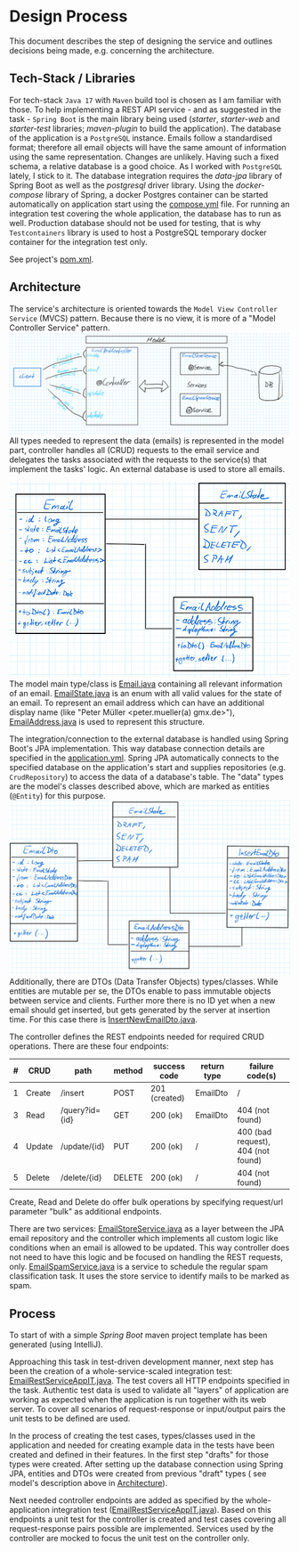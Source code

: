 # Design Process

This document describes the step of designing the service and outlines decisions being made, e.g. concerning the
architecture.

## Tech-Stack / Libraries

For tech-stack `Java 17` with `Maven` build tool is chosen as I am familiar with those. To help implementing a REST
API service - and as suggested in the task - `Spring Boot` is the main library being used (_starter_, _starter-web_ and
_starter-test_ libraries; _maven-plugin_ to build the application). The database of the application is
a `PostgreSQL` instance. Emails follow a standardised format; therefore all email objects will have the same amount of
information using the same representation. Changes are unlikely. Having such a fixed schema, a relative database is a
good choice. As I worked with `PostgreSQL` lately, I stick to it. The database integration requires the _data-jpa_
library of Spring Boot as well as the _postgresql_ driver library. Using the _docker-compose_ library of Spring, a
docker Postgres container can be started automatically on application start using the [compose.yml](compose.yml) file.
For running an integration test covering the whole application, the database has to run as well. Production database
should not be used for testing, that is why `Testcontainers` library is used to host a PostgreSQL temporary docker
container for the integration test only.

See project's [pom.xml](pom.xml).

## Architecture

The service's architecture is oriented towards the `Model View Controller Service` (MVCS) pattern. Because there is no
view, it is more of a "Model Controller Service" pattern.
![Architecture used for the email service](email-service-architecture.png)
All types needed to represent the data (emails) is represented in the model part, controller handles all (CRUD) requests
to the email service and delegates the tasks associated with the requests to the service(s) that implement the tasks'
logic. An external database is used to store all emails.

![Types of model used in email service](email-service-model.png)
The model main type/class is [Email.java](src/main/java/de/jjakobus/emailrestservice/model/Email.java) containing all
relevant information of an email. [EmailState.java](src/main/java/de/jjakobus/emailrestservice/model/EmailState.java) is
an enum with all valid values for the state of an email. To represent an email address which can have an additional
display name (like "Peter Müller <peter.mueller(a)
gmx.de>"), [EmailAddress.java](src/main/java/de/jjakobus/emailrestservice/model/EmailAddress.java) is used to represent
this structure.

The integration/connection to the external database is handled using Spring Boot's JPA implementation. This way database
connection details are specified in the [application.yml](src/main/resources/application.yml). Spring JPA automatically
connects to the specified database on the application's start and supplies repositories (e.g. `CrudRepository`) to
access the data of a database's table. The "data" types are the model's classes described above, which are marked as
entities (`@Entity`) for this purpose.
![DTOs of model used in email service](email-service-model-dtos.png)
Additionally, there are DTOs (Data Transfer Objects) types/classes. While
entities are mutable per se, the DTOs enable to pass immutable objects between service and clients. Further more there
is no ID yet when a new email should get inserted, but gets generated by the server at insertion time. For this case
there is [InsertNewEmailDto.java](src/main/java/de/jjakobus/emailrestservice/model/dtos/InsertEmailDto.java).

The controller defines the REST endpoints needed for required CRUD operations. There are these four endpoints:

| # | CRUD   | path           | method | success code  | return type | failure code(s)                    |
|---|--------|----------------|--------|---------------|-------------|------------------------------------|
| 1 | Create | /insert        | POST   | 201 (created) | EmailDto    | /                                  |
| 3 | Read   | /query?id={id} | GET    | 200 (ok)      | EmailDto    | 404 (not found)                    |
| 4 | Update | /update/{id}   | PUT    | 200 (ok)      | /           | 400 (bad request), 404 (not found) |
| 5 | Delete | /delete/{id}   | DELETE | 200 (ok)      | /           | 404 (not found)                    |

Create, Read and Delete do offer bulk operations by specifying request/url parameter "bulk" as additional endpoints.

There are two
services: [EmailStoreService.java](src/main/java/de/jjakobus/emailrestservice/service/EmailStoreService.java) as a
layer between the JPA email repository and the controller which implements all custom logic like conditions when an
email is allowed to be updated. This way controller does not need to have this logic and be focused on handling the REST
requests, only. [EmailSpamService.java](src/main/java/de/jjakobus/emailrestservice/service/EmailSpamService.java) is a
service to schedule the
regular spam classification task. It uses the store service to identify mails to be marked as spam.

## Process

To start of with a simple _Spring Boot_ maven project template has been generated (using IntelliJ).

Approaching this task in test-driven development manner, next step has been the creation of a whole-service-scaled
integration test: [EmailRestServiceAppIT.java](src/test/java/de/jjakobus/emailrestservice/EmailRestServiceAppIT.java).
The test covers all HTTP endpoints specified in the task. Authentic test data is used to validate all "layers" of
application are working as expected when the application is run together with its web server. To cover all scenarios of
request-response or input/output pairs the unit tests to be defined are used.

In the process of creating the test cases, types/classes used in the application and needed for creating example data in
the tests have been created and defined in their features. In the first step "drafts" for those types were created.
After setting up the database connection using Spring JPA, entities and DTOs were created from previous "draft" types (
see model's description above in [Architecture](#architecture)).

Next needed controller endpoints are added as specified by the whole-application integration
test ([EmailRestServiceAppIT.java](src/test/java/de/jjakobus/emailrestservice/EmailRestServiceAppIT.java)). Based on
this endpoints a unit test for the controller is created and test cases covering all request-response pairs possible are
implemented. Services used by the controller are mocked to focus the unit test on the controller only.
